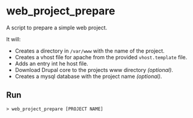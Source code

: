 # web_project_prepare

A script to prepare a simple web project.

It will:

* Creates a directory in `/var/www` with the name of the project.
* Creates a vhost file for apache from the provided `vhost.template` file.
* Adds an entry int he host file.
* Download Drupal core to the projects www directory *(optional)*.
* Creates a mysql database with the project name *(optional)*.


## Run

```shell
> web_project_prepare [PROJECT NAME]
```
